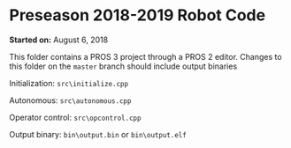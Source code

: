 # Preseason 2018-2019 Robot Code

**Started on:** August 6, 2018

This folder contains a PROS 3 project through a PROS 2 editor.
Changes to this folder on the `master` branch should include output binaries


Initialization: `src\initialize.cpp`

Autonomous: `src\autonomous.cpp`

Operator control: `src\opcontrol.cpp`


Output binary: `bin\output.bin` or `bin\output.elf`
